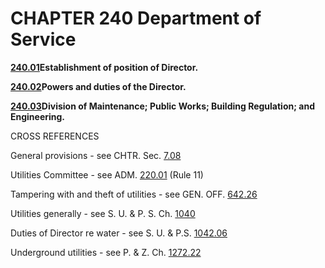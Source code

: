 CHAPTER 240 Department of Service
=================================

[**240.01**](18113918.html)**Establishment of position of Director.**

[**240.02**](18144a33.html)**Powers and duties of the Director.**

[**240.03**](1821deba.html)**Division of Maintenance; Public Works;
Building Regulation; and Engineering.**

CROSS REFERENCES

General provisions - see CHTR. Sec. [7.08](13f8f248.html)

Utilities Committee - see ADM. [220.01](16404c1d.html) (Rule 11)

Tampering with and theft of utilities - see GEN. OFF.
[642.26](338b6b37.html)

Utilities generally - see S. U. & P. S. Ch. [1040](42a0f2cb.html)

Duties of Director re water - see S. U. & P.S. [1042.06](42ff2617.html)

Underground utilities - see P. & Z. Ch. [1272.22](4bb4e367.html)

